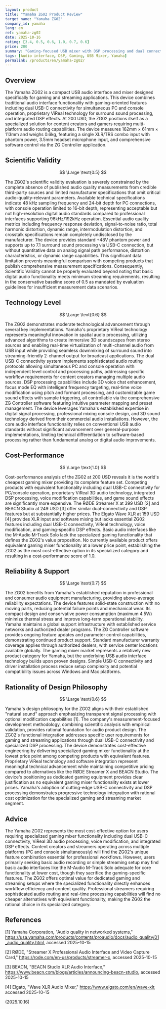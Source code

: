 ```yaml
---
layout: product
title: "Yamaha ZG02 Product Review"
target_name: "Yamaha ZG02"
company_id: yamaha
lang: en
ref: yamaha-zg02
date: 2025-10-16
rating: [3.4, 0.5, 0.6, 1.0, 0.7, 0.6]
price: 200
summary: "Gaming-focused USB mixer with DSP processing and dual connectivity, representing the most cost-effective option for specialized gaming mixer functionality"
tags: [Audio interface, DSP, Gaming, USB Mixer, Yamaha]
permalink: /products/en/yamaha-zg02/
---
```

## Overview

The Yamaha ZG02 is a compact USB audio interface and mixer designed specifically for gaming and streaming applications. This device combines traditional audio interface functionality with gaming-oriented features including dual USB-C connectivity for simultaneous PC and console operation, proprietary ViReal technology for surround sound processing, and integrated DSP effects. At 200 USD, the ZG02 positions itself as a specialized solution for content creators and gamers requiring multi-platform audio routing capabilities. The device measures 162mm × 61mm × 113mm and weighs 0.6kg, featuring a single XLR/TRS combo input with phantom power, 3.5mm headset microphone input, and comprehensive software control via the ZG Controller application.

## Scientific Validity

$$ \Large \text{0.5} $$

The ZG02's scientific validity evaluation is severely constrained by the complete absence of published audio quality measurements from credible third-party sources and limited manufacturer specifications that omit critical audio-quality-relevant parameters. Available technical specifications indicate 48 kHz sampling frequency and 24-bit depth for PC connections, with console operation limited to 16-bit depth, representing acceptable but not high-resolution digital audio standards compared to professional interfaces supporting 96kHz/192kHz operation. Essential audio quality metrics including frequency response deviation, signal-to-noise ratio, total harmonic distortion, dynamic range, intermodulation distortion, and crosstalk specifications remain completely undisclosed by the manufacturer. The device provides standard +48V phantom power and supports up to 7.1 surround sound processing via USB-C connection, but without quantitative data on analog signal path performance, distortion characteristics, or dynamic range capabilities. This significant data limitation prevents meaningful comparison with competing products that publish comprehensive measurement specifications. Consequently, Scientific Validity cannot be properly evaluated beyond noting that basic digital audio functionality meets minimum streaming requirements, resulting in the conservative baseline score of 0.5 as mandated by evaluation guidelines for insufficient measurement data scenarios.

## Technology Level

$$ \Large \text{0.6} $$

The ZG02 demonstrates moderate technological advancement through several key implementations. Yamaha's proprietary ViReal technology represents meaningful innovation in spatial audio processing, utilizing advanced algorithms to create immersive 3D soundscapes from stereo sources and enabling real-time virtualization of multi-channel audio from USB input while providing seamless downmixing of surround sound into streaming-friendly 2-channel output for broadcast applications. The dual USB-C connectivity system implements sophisticated audio routing protocols allowing simultaneous PC and console operation with independent level control and processing paths, addressing specific workflow requirements for content creators managing multiple audio sources. DSP processing capabilities include 3D voice chat enhancement, focus mode EQ with intelligent frequency targeting, real-time voice modification using pitch and formant processing, and customizable game sound effects with sample triggering, all controllable via the comprehensive ZG Controller software featuring intuitive parameter mapping and preset management. The device leverages Yamaha's established expertise in digital signal processing, professional mixing console design, and 3D sound technology derived from their commercial audio installations. However, the core audio interface functionality relies on conventional USB audio standards without significant advancement over general-purpose implementations, limiting technical differentiation to software-based processing rather than fundamental analog or digital audio improvements.

## Cost-Performance

$$ \Large \text{1.0} $$

Cost-performance analysis of the ZG02 at 200 USD reveals it is the world's cheapest gaming mixer providing its complete feature set. Competing products with equivalent functionality including dual USB-C connectivity for PC/console operation, proprietary ViReal 3D audio technology, integrated DSP processing, voice modification capabilities, and game sound effects are significantly more expensive. The RØDE Streamer X at 399 USD [2] and BEACN Studio at 249 USD [3] offer similar dual-connectivity and DSP features but at substantially higher prices. The Elgato Wave XLR at 159 USD [4] provides XLR input and software mixing but lacks essential ZG02 features including dual USB-C connectivity, ViReal technology, voice modification, and gaming-specific DSP effects. Basic audio interfaces like the M-Audio M-Track Solo lack the specialized gaming functionality that defines the ZG02's value proposition. No currently available product offers equivalent gaming mixer functionality at a lower price point, establishing the ZG02 as the most cost-effective option in its specialized category and resulting in a cost-performance score of 1.0.

## Reliability & Support

$$ \Large \text{0.7} $$

The ZG02 benefits from Yamaha's established reputation in professional and consumer audio equipment manufacturing, providing above-average reliability expectations. The device features solid-state construction with no moving parts, reducing potential failure points and mechanical wear. Its compact design and conservative power consumption (maximum 4.5W) minimize thermal stress and improve long-term operational stability. Yamaha maintains a global support infrastructure with established service networks and authorized dealer programs. The ZG Controller software provides ongoing feature updates and parameter control capabilities, demonstrating continued product support. Standard manufacturer warranty coverage applies through authorized dealers, with service center locations available globally. The gaming mixer market represents a relatively new product category for Yamaha, but the underlying USB audio interface technology builds upon proven designs. Simple USB-C connectivity and driver installation process reduce setup complexity and potential compatibility issues across Windows and Mac platforms.

## Rationality of Design Philosophy

$$ \Large \text{0.6} $$

Yamaha's design philosophy for the ZG02 aligns with their established "natural sound" approach emphasizing transparent signal processing with optional modification capabilities [1]. The company's measurement-focused development methodology, combining scientific analysis with empirical validation, provides rational foundation for audio product design. The ZG02's functional integration addresses specific user requirements for gaming and streaming applications through dual USB-C connectivity and specialized DSP processing. The device demonstrates cost-effective engineering by delivering specialized gaming mixer functionality at the lowest price point among competing products with equivalent features. Proprietary ViReal technology and software integration represent meaningful technical advancement while maintaining competitive pricing compared to alternatives like the RØDE Streamer X and BEACN Studio. The device's positioning as dedicated gaming equipment provides clear justification as no equivalent gaming mixer functionality exists at lower prices. Yamaha's adoption of cutting-edge USB-C connectivity and DSP processing demonstrates progressive technology integration with rational cost optimization for the specialized gaming and streaming market segment.

## Advice

The Yamaha ZG02 represents the most cost-effective option for users requiring specialized gaming mixer functionality including dual USB-C connectivity, ViReal 3D audio processing, voice modification, and integrated DSP effects. Content creators and streamers operating across multiple platforms (PC and console simultaneously) will find the ZG02's unique feature combination essential for professional workflows. However, users primarily seeking basic audio recording or simple streaming setup may find basic audio interfaces like the M-Audio M-Track Solo adequate for core functionality at lower cost, though they sacrifice the gaming-specific features. The ZG02 offers optimal value for dedicated gaming and streaming setups where the specialized functionality directly enhances workflow efficiency and content quality. Professional streamers requiring sophisticated audio routing and real-time processing capabilities will find no cheaper alternatives with equivalent functionality, making the ZG02 the rational choice in its specialized category.

## References

[1] Yamaha Corporation, "Audio quality in networked systems," https://usa.yamaha.com/products/contents/proaudio/docs/audio_quality/01_audio_quality.html, accessed 2025-10-15

[2] RØDE, "Streamer X Professional Audio Interface and Video Capture Card," https://rode.com/en-us/products/streamer-x, accessed 2025-10-15

[3] BEACN, "BEACN Studio XLR Audio Interface," https://www.beacn.com/blogs/articles/announcing-beacn-studio, accessed 2025-10-15

[4] Elgato, "Wave XLR Audio Mixer," https://www.elgato.com/en/wave-xlr, accessed 2025-10-15

(2025.10.16)